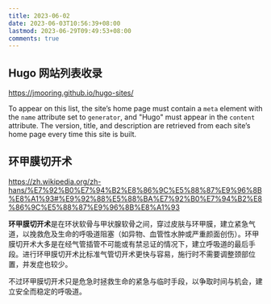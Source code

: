 ```yaml
---
title: 2023-06-02
date: 2023-06-03T10:56:39+08:00
lastmod: 2023-06-29T09:49:53+08:00
comments: true
---
```


## Hugo 网站列表收录

https://jmooring.github.io/hugo-sites/

To appear on this list, the site’s home page must contain a `meta` element with the `name` attribute set to `generator`, and "Hugo" must appear in the `content` attribute. The version, title, and description are retrieved from each site’s home page every time this site is built.

## 环甲膜切开术

https://zh.wikipedia.org/zh-hans/%E7%92%B0%E7%94%B2%E8%86%9C%E5%88%87%E9%96%8B%E8%A1%93#%E9%92%88%E5%88%BA%E7%92%B0%E7%94%B2%E8%86%9C%E5%88%87%E9%96%8B%E8%A1%93

**环甲膜切开术**是在环状软骨与甲状腺软骨之间，穿过皮肤与环甲膜，建立紧急气道，以挽救危及生命的呼吸道阻塞（如异物、血管性水肿或严重颜面创伤）。环甲膜切开术大多是在经气管插管不可能或有禁忌证的情况下，建立呼吸道的最后手段。进行环甲膜切开术比标准气管切开术更快与容易，施行时不需要调整颈部位置，并发症也较少。

不过环甲膜切开术只是危急时拯救生命的紧急与临时手段，以争取时间与机会，建立安全而稳定的呼吸道。

